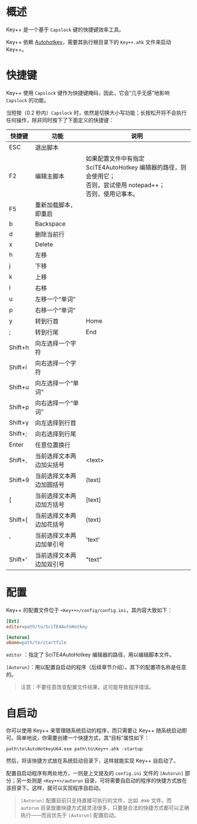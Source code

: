 # 概述

Key++ 是一个基于 `Capslock` 键的快捷键效率工具。

Key++ 依赖 [Autohotkey](https://www.autohotkey.com/)，需要其执行根目录下的 `Key++.ahk` 文件来启动 Key++。

# 快捷键

Key++ 使用 `Capslock` 键作为快捷键掩码，因此，它会“几乎无感”地影响 `Capslock` 的功能。

当短按（0.2 秒内）`Capslock` 时，依然是切换大小写功能；长按松开将不会执行任何操作，除非同时按下了下面定义的快捷键：

| 快捷键  | 功能                     | 说明                                                         |
| ------- | ------------------------ | ------------------------------------------------------------ |
| ESC     | 退出脚本                 |                                                              |
| F2      | 编辑主脚本               | 如果配置文件中有指定 SciTE4AutoHotkey 编辑器的路径，则会使用它；<br>否则，尝试使用 notepad++；<br>否则，使用记事本。 |
| F5      | 重新加载脚本，即重启     |                                                              |
| b       | Backspace                |                                                              |
| d       | 删除当前行               |                                                              |
| x       | Delete                   |                                                              |
| h       | 左移                     |                                                              |
| j       | 下移                     |                                                              |
| k       | 上移                     |                                                              |
| l       | 右移                     |                                                              |
| u       | 左移一个“单词”           |                                                              |
| p       | 右移一个“单词”           |                                                              |
| y       | 转到行首                 | Home                                                         |
| ;       | 转到行尾                 | End                                                          |
| Shift+h | 向左选择一个字符         |                                                              |
| Shift+l | 向右选择一个字符         |                                                              |
| Shift+u | 向左选择一个“单词”       |                                                              |
| Shift+p | 向右选择一个“单词”       |                                                              |
| Shift+y | 向左选择到行首           |                                                              |
| Shift+; | 向右选择到行尾           |                                                              |
| Enter   | 任意位置换行             |                                                              |
| Shift+, | 当前选择文本两边加尖括号 | \<text\>                                                     |
| Shift+9 | 当前选择文本两边加圆括号 | (text)                                                       |
| [       | 当前选择文本两边加方括号 | [text]                                                       |
| Shift+[ | 当前选择文本两边加花括号 | {text}                                                       |
| '       | 当前选择文本两边加单引号 | 'text'                                                       |
| Shift+' | 当前选择文本两边加双引号 | "text"                                                       |

# 配置

Key++ 的配置文件位于 `<Key++>/config/config.ini`，其内容大致如下：

```ini
[Ext]
editor=path/to/SciTE4AutoHotkey

[Autorun]
aName=path/to/startfile
```

`editor` ：指定了 SciTE4AutoHotkey 编辑器的路径，用以编辑脚本文件。

`[Autorun]`：用以配置自启动的程序（后续章节介绍）。其下的配置项名称是任意的。

> 注意：不要任意改变配置文件结果，这可能导致程序错误。

# 自启动

你可以使用 Key++ 来管理随系统启动的程序，而只需要让 Key++ 随系统启动即可。简单地说，你需要创建一个快捷方式，其“目标”属性如下：

```
path\to\AutoHotkeyU64.exe path\to\Key++.ahk -startup
```

然后，将该快捷方式放在系统启动目录下，这样就能实现 Key++ 自启动了。

配置自启动程序有两处地方，一则是上文提及的 `config.ini` 文件的 `[Autorun]` 部分；另一处则是 `<Key++>/autorun` 目录，可将需要自启动的程序的快捷方式放在该目录下。这样，就可以实现程序自启动。

> `[Autorun]` 配置目前只支持直接可执行的文件，比如 .exe 文件。而 `autorun` 目录放置快捷方式就灵活很多，只要是合法的快捷方式都可以正确执行——而且优先于 `[Autorun]` 配置启动。


